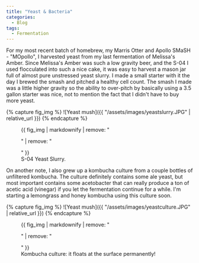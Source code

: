 ```yaml
---
title: "Yeast & Bacteria"
categories:
  - Blog
tags:
  - Fermentation
---
```


For my most recent batch of homebrew, my Marris Otter and Apollo SMaSH - "MOpollo", I harvested yeast from my last fermentation of Melissa's Amber. Since Melissa's Amber was such a low gravity beer, and the S-04 I used flocculated into such a nice cake, it was easy to harvest a mason jar full of almost pure unstressed yeast slurry. I made a small starter with it the day I brewed the smash and pitched a healthy cell count. The smash I made was a little higher gravity so the ability to over-pitch by basically using a 3.5 gallon starter was nice, not to mention the fact that I didn't have to buy more yeast.

{% capture fig_img %}
![Yeast mush]({{ "/assets/images/yeastslurry.JPG" | relative_url }})
{% endcapture %}

<figure>
  {{ fig_img | markdownify | remove: "<p>" | remove: "</p>" }}
  <figcaption>S-04 Yeast Slurry.</figcaption>
</figure>

On another note, I also grew up a kombucha culture from a couple bottles of unfiltered kombucha. The culture definitely contains some ale yeast, but most important contains some acetobacter that can really produce a ton of acetic acid (vinegar) if you let the fermentation continue for a while. I'm starting a lemongrass and honey kombucha using this culture soon. 

{% capture fig_img %}
![Yeast mush]({{ "/assets/images/yeastculture.JPG" | relative_url }})
{% endcapture %}

<figure>
  {{ fig_img | markdownify | remove: "<p>" | remove: "</p>" }}
  <figcaption>Kombucha culture: it floats at the surface permanently!</figcaption>
</figure>